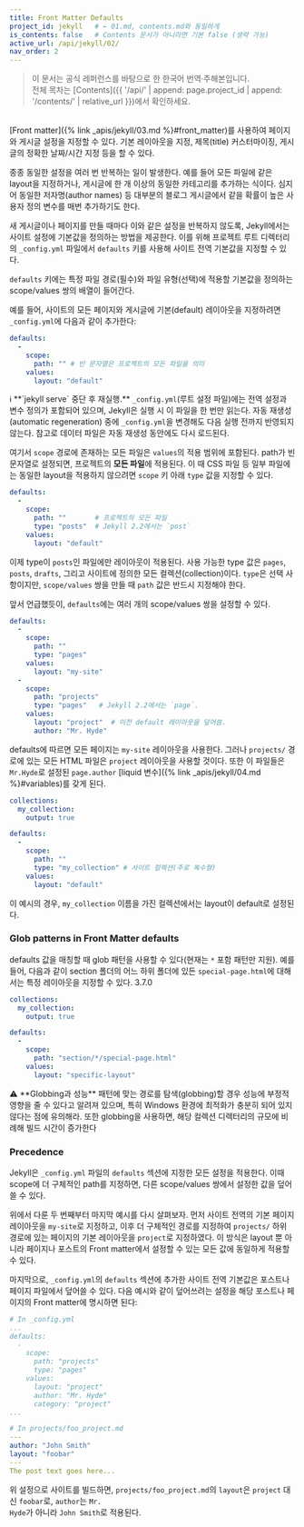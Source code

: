 ```yaml
---
title: Front Matter Defaults
project_id: jekyll   # ← 01.md, contents.md와 동일하게
is_contents: false   # Contents 문서가 아니라면 기본 false (생략 가능)
active_url: /api/jekyll/02/
nav_order: 2  
---
```


> 이 문서는 공식 레퍼런스를 바탕으로 한 한국어 번역·주해본입니다.  
> 전체 목차는 [Contents]({{ '/api/' | append: page.project_id | append: '/contents/' | relative_url }})에서 확인하세요.

<br>
[Front matter]({% link _apis/jekyll/03.md %}#front_matter)를 사용하여 페이지와 게시글 설정을 지정할 수 있다. 기본 레이아웃을 지정, 제목(title) 커스터마이징, 게시글의 정확한 날짜/시간 지정 등을 할 수 있다.

종종 동일한 설정을 여러 번 반복하는 일이 발생한다. 예를 들어 모든 파일에 같은 layout을 지정하거나, 게시글에 한 개 이상의 동일한 카테고리를 추가하는 식이다. 심지어 동일한 저자명(author names) 등 대부분의 블로그 게시글에서 같을 확률이 높은 사용자 정의 변수를 매번 추가하기도 한다.

새 게시글이나 페이지를 만들 때마다 이와 같은 설정을 반복하지 않도록, Jekyll에서는 사이트 설정에 기본값을 정의하는 방법을 제공한다. 이를 위해 프로젝트 루트 디렉터리의 <code class="code-inline">_config.yml</code> 파일에서 <code class="code-inline">defaults</code> 키를 사용해 사이트 전역 기본값을 지정할 수 있다.

<code class="code-inline">defaults</code> 키에는 특정 파일 경로(필수)와 파일 유형(선택)에 적용할 기본값을 정의하는 scope/values 쌍의 배열이 들어간다.

예를 들어, 사이트의 모든 페이지와 게시글에 기본(default) 레이아웃을 지정하려면 <code class="code-inline">_config.yml</code>에 다음과 같이  추가한다:

```yaml
defaults:
  -
    scope:
      path: "" # 빈 문자열은 프로젝트의 모든 파일을 의미
    values:
      layout: "default"
```

<div class="blue-caution">
ℹ️ **`jekyll serve` 중단 후 재실행.**
<code class="code-inline">_config.yml</code>(루트 설정 파일)에는 전역 설정과 변수 정의가 포함되어 있으며, Jekyll은 실행 시 이 파일을 한 번만 읽는다. 자동 재생성(automatic regeneration) 중에 <code class="code-inline">_config.yml</code>을 변경해도 다음 실행 전까지 반영되지 않는다.
참고로 데이터 파일은 자동 재생성 동안에도 다시 로드된다.
</div>

여기서 <code class="code-inline">scope</code> 경로에 존재하는 모든 파일은 <code class="code-inline">values</code>의 적용 범위에 포함된다. path가 빈 문자열로 설정되면, 프로젝트의 **모든 파일**에 적용된다. 이 때 CSS 파일 등 일부 파일에는 동일한 layout을 적용하지 않으려면 <code class="code-inline">scope</code> 키 아래 <code class="code-inline">type</code> 값을 지정할 수 있다.

```yaml
defaults:
  -
    scope:
      path: ""       # 프로젝트의 모든 파일
      type: "posts"  # Jekyll 2.2에서는 `post`
    values:
      layout: "default"
```

이제 type이 <code class="code-inline">posts</code>인 파일에만 레이아웃이 적용된다. 사용 가능한 type 값은 <code class="code-inline">pages</code>, <code class="code-inline">posts</code>, <code class="code-inline">drafts</code>, 그리고 사이트에 정의한 모든 컬렉션(collection)이다. <code class="code-inline">type</code>은 선택 사항이지만, <code class="code-inline">scope/values</code> 쌍을 만들 때 <code class="code-inline">path</code> 값은 반드시 지정해야 한다.

앞서 언급했듯이, <code class="code-inline">defaults</code>에는 여러 개의 scope/values 쌍을 설정할 수 있다.

```yaml
defaults:
  -
    scope:
      path: ""
      type: "pages"
    values:
      layout: "my-site"
  -
    scope:
      path: "projects"
      type: "pages"   # Jekyll 2.2에서는 `page`.
    values:
      layout: "project"  # 이전 default 레이아웃을 덮어씀.
      author: "Mr. Hyde"
```

defaults에 따르면 모든 페이지는 <code class="code-inline">my-site</code> 레이아웃을 사용한다. 그러나 <code class="code-inline">projects/</code> 경로에 있는 모든 HTML 파일은 <code class="code-inline">project</code> 레이아웃을 사용할 것이다. 또한 이 파일들은 <code class="code-inline">Mr.Hyde</code>로 설정된 <code class="code-inline">page.author</code> [liquid 변수]({% link _apis/jekyll/04.md %}#variables)를 갖게 된다.

```yaml
collections:
  my_collection:
    output: true

defaults:
  -
    scope:
      path: ""
      type: "my_collection" # 사이트 컬렉션(주로 복수형)
    values:
      layout: "default"
```

이 예시의 경우, <code class="code-inline">my_collection</code> 이름을 가진 컬렉션에서는 layout이 default로 설정된다.

### Glob patterns in Front Matter defaults
defaults 값을 매칭할 때 glob 패턴을 사용할 수 있다(현재는 <code class="code-inline">*</code> 포함 패턴만 지원). 예를 들어, 다음과 같이 section 폴더의 어느 하위 폴더에 있든 <code class="code-inline">special-page.html</code>에 대해서는 특정 레이아웃을 지정할 수 있다. <span class="ver-badge">3.7.0</span>

```yaml
collections:
  my_collection:
    output: true

defaults:
  - 
    scope:
      path: "section/*/special-page.html"
    values:
      layout: "specific-layout"
```

<div class="red-caution">
⚠️ **Globbing과 성능**
패턴에 맞는 경로를 탐색(globbing)할 경우 성능에 부정적 영향을 줄 수 있다고 알려져 있으며, 특히 Windows 환경에 최적화가 충분히 되어 있지 않다는 점에 유의해라. 또한 globbing을 사용하면, 해당 컬렉션 디렉터리의 규모에 비례해 빌드 시간이 증가한다
</div>

### Precedence
Jekyll은 <code class="code-inline">_config.yml</code> 파일의 <code class="code-inline">defaults</code> 섹션에 지정한 모든 설정을 적용한다. 이때 scope에 더 구체적인 path를 지정하면, 다른 scope/values 쌍에서 설정한 값을 덮어쓸 수 있다.

위에서 다룬 두 번째부터 마지막 예시를 다시 살펴보자. 먼저 사이트 전역의 기본 페이지 레이아웃을 <code class="code-inline">my-site</code>로 지정하고, 이후 더 구체적인 경로를 지정하여 <code class="code-inline">projects/</code> 하위 경로에 있는 페이지의 기본 레이아웃을 <code class="code-inline">project</code>로 지정하였다. 이 방식은 layout 뿐 아니라 페이지나 포스트의 Front matter에서 설정할 수 있는 모든 값에 동일하게 적용할 수 있다.

마지막으로, <code class="code-inline">_config.yml</code>의 <code class="code-inline">defaults</code> 섹션에 추가한 사이트 전역 기본값은 포스트나 페이지 파일에서 덮어쓸 수 있다. 다음 예시와 같이 덮어쓰려는 설정을 해당 포스트나 페이지의 Front matter에 명시하면 된다:

```yaml
# In _config.yml
...
defaults:
  -
    scope:
      path: "projects"
      type: "pages"
    values:
      layout: "project"
      author: "Mr. Hyde"
      category: "project"
...
```

```yaml
# In projects/foo_project.md
---
author: "John Smith"
layout: "foobar"
---
The post text goes here...
```

위 설정으로 사이트를 빌드하면, <code class="code-inline">projects/foo_project.md</code>의 <code class="code-inline">layout</code>은 <code class="code-inline">project</code> 대신 <code class="code-inline">foobar</code>로, <code class="code-inline">author</code>는 <code class="code-inline">Mr. Hyde</code>가 아니라 <code class="code-inline">John Smith</code>로 적용된다.
